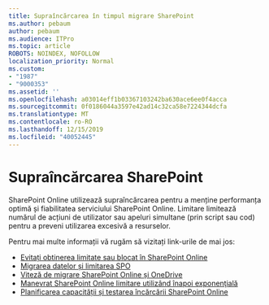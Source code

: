 ```yaml
---
title: Supraîncărcarea în timpul migrare SharePoint
ms.author: pebaum
author: pebaum
ms.audience: ITPro
ms.topic: article
ROBOTS: NOINDEX, NOFOLLOW
localization_priority: Normal
ms.custom:
- "1987"
- "9000353"
ms.assetid: ''
ms.openlocfilehash: a03014eff1b03367103242ba630ace6ee0f4acca
ms.sourcegitcommit: 0f0186044a3597e42ad14c32ca58e7224344dcfa
ms.translationtype: MT
ms.contentlocale: ro-RO
ms.lasthandoff: 12/15/2019
ms.locfileid: "40052445"
---
```

# <a name="sharepoint-throttling"></a>Supraîncărcarea SharePoint

SharePoint Online utilizează supraîncărcarea pentru a menține performanța optimă și fiabilitatea serviciului SharePoint Online. Limitare limitează numărul de acțiuni de utilizator sau apeluri simultane (prin script sau cod) pentru a preveni utilizarea excesivă a resurselor.

Pentru mai multe informații vă rugăm să vizitați link-urile de mai jos:

- [Evitați obtinerea limitate sau blocat în SharePoint Online](https://docs.microsoft.com/sharepoint/dev/general-development/how-to-avoid-getting-throttled-or-blocked-in-sharepoint-online)
- [Migrarea datelor și limitarea SPO](https://blogs.technet.microsoft.com/sposupport/2017/08/12/data-migration-and-spo-service-throttling/)
- [Viteză de migrare SharePoint Online și OneDrive](https://docs.microsoft.com/sharepointmigration/sharepoint-online-and-onedrive-migration-speed)
- [Manevrat SharePoint Online limitare utilizând înapoi exponenţială](https://docs.microsoft.com/sharepoint/dev/solution-guidance/handle-sharepoint-online-throttling-by-using-exponential-back-off)
- [Planificarea capacității și testarea încărcării SharePoint Online](https://support.office.com/article/Capacity-planning-and-load-testing-SharePoint-Online-c932bd9b-fb9a-47ab-a330-6979d03688c0)